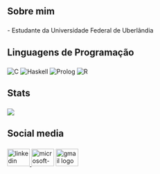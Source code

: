 <h2 align="left">Sobre mim</h2>

###

<p align="left">- Estudante da Universidade Federal de Uberlândia</p>

###

<h2 align="left">Linguagens de Programação</h2>

###

![C](https://img.shields.io/badge/C-de2d26?style=for-the-badge&logo=c) ![Haskell](https://img.shields.io/badge/Haskell-de2d26?style=for-the-badge&logo=haskell) ![Prolog](https://img.shields.io/badge/Prolog-de2d26?style=for-the-badge) ![R](https://img.shields.io/badge/R-de2d26?style=for-the-badge&logo=r)

###

<h2 align="left">Stats</h2>

###

<div align="left">
  <img src="https://github-readme-stats.vercel.app/api/top-langs?username=Izidro015&locale=en&hide_title=false&layout=compact&bg color=000&border_color=000&title_color=FFF&text_color=FFF"  />
</div>

###

<h2 align="left">Social media</h2>

###

<div align="left">
  <a href="www.linkedin.com/in/matheus-izidro-campos-dos-santos-63b5ab294" target="_blank">
    <img src="https://raw.githubusercontent.com/maurodesouza/profile-readme-generator/master/src/assets/icons/social/linkedin/default.svg" width="52" height="40" alt="linkedin logo"  />
  </a>
  <img src="https://raw.githubusercontent.com/maurodesouza/profile-readme-generator/master/src/assets/icons/social/microsoft-outlook/default.svg" width="52" height="40" alt="microsoft-outlook logo"  />
  <img src="https://raw.githubusercontent.com/maurodesouza/profile-readme-generator/master/src/assets/icons/social/gmail/default.svg" width="52" height="40" alt="gmail logo"  />
</div>

###
